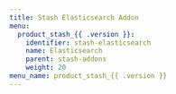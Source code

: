```yaml
---
title: Stash Elasticsearch Addon
menu:
  product_stash_{{ .version }}:
    identifier: stash-elasticsearch
    name: Elasticsearch
    parent: stash-addons
    weight: 20
menu_name: product_stash_{{ .version }}
---
```

